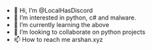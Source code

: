 - 👋 Hi, I’m @LocalHasDiscord
- 👀 I’m interested in python, c# and malware.
- 🌱 I’m currently learning the above
- 💞️ I’m looking to collaborate on python projects
- 📫 How to reach me arshan.xyz

<!---
LocalHasDiscord/LocalHasDiscord is a ✨ special ✨ repository because its `README.md` (this file) appears on your GitHub profile.
You can click the Preview link to take a look at your changes.
--->

